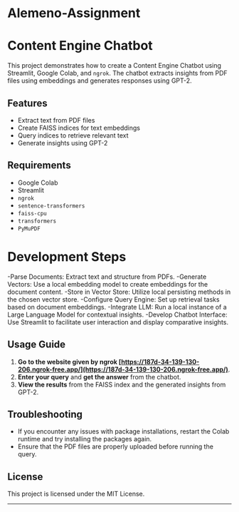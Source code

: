# Alemeno-Assignment
# Content Engine Chatbot

This project demonstrates how to create a Content Engine Chatbot using Streamlit, Google Colab, and `ngrok`. The chatbot extracts insights from PDF files using embeddings and generates responses using GPT-2.

## Features

- Extract text from PDF files
- Create FAISS indices for text embeddings
- Query indices to retrieve relevant text
- Generate insights using GPT-2

## Requirements

- Google Colab
- Streamlit
- `ngrok`
- `sentence-transformers`
- `faiss-cpu`
- `transformers`
- `PyMuPDF`

# Development Steps
-Parse Documents: Extract text and structure from PDFs.
-Generate Vectors: Use a local embedding model to create embeddings for the document content.
-Store in Vector Store: Utilize local persisting methods in the chosen vector store.
-Configure Query Engine: Set up retrieval tasks based on document embeddings.
-Integrate LLM: Run a local instance of a Large Language Model for contextual insights.
-Develop Chatbot Interface: Use Streamlit to facilitate user interaction and display comparative insights.


## Usage Guide
1. **Go to the website given by ngrok [https://187d-34-139-130-206.ngrok-free.app/](https://187d-34-139-130-206.ngrok-free.app/)**.
2. **Enter your query** and **get the answer** from the chatbot.
3. **View the results** from the FAISS index and the generated insights from GPT-2.

## Troubleshooting

- If you encounter any issues with package installations, restart the Colab runtime and try installing the packages again.
- Ensure that the PDF files are properly uploaded before running the query.

## License

This project is licensed under the MIT License.

---
